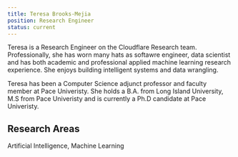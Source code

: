 ```yaml
---
title: Teresa Brooks-Mejia
position: Research Engineer
status: current
---
```


Teresa is a Research Engineer on the Cloudflare Research team. Professionally, she has worn many hats as softawre engineer, data scientist and has both academic and professional applied machine learning research experience. She enjoys building intelligent systems and data wrangling.

Teresa has been a Computer Science adjunct professor and faculty member at Pace Univeristy. She holds a B.A. from Long Island University, M.S from Pace Univeristy and is currently a Ph.D candidate at Pace Univeristy.

## Research Areas

Artificial Intelligence, Machine Learning
